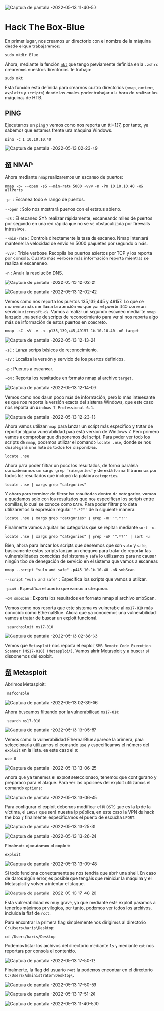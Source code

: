 ![Captura de pantalla -2022-05-13 11-40-50](https://user-images.githubusercontent.com/103068924/168258096-c362a48f-e5af-4500-822a-72db7894bbb1.png)

# Hack The Box-Blue

En primer lugar, nos creamos un directorio con el nombre de la máquina desde el que trabajaremos:

    sudo mkdir Blue
    
Ahora, mediante la función [`mkt`](../Herramientas_y_Scripts/mkt.html) que tengo previamente definida en la `.zshrc` crearemos nuestros directorios
de trabajo:

    sudo mkt

Esta función está definida para crearnos cuatro directorios (`nmap`, `content`, `exploits` y `scripts`) desde los cuales poder trabajar a la hora de
realizar las máquinas de HTB.

## PING

Ejecutamos un `ping` y vemos como nos reporta un ttl=127, por tanto, ya sabemos que estamos frente una máquina Windows.

    ping -c 1 10.10.10.40
    
![Captura de pantalla -2022-05-13 02-23-49](https://user-images.githubusercontent.com/103068924/168258904-068e429f-b39a-4aa5-84f2-921190929c68.png)

## [留](../Herramientas_y_Scripts/Nmap.html) NMAP

Ahora mediante `nmap` realizaremos un escaneo de puertos:

    nmap -p- --open -sS --min-rate 5000 -vvv -n -Pn 10.10.10.40 -oG allPorts
    
`-p-` : Escanea todo el rango de puertos.
  
`--open` : Solo nos mostrará puertos con el estatus abierto.

`-sS` : El escaneo SYN realizar rápidamente, escaneando miles de puertos por segundo en una red rápida que no se ve obstaculizada por firewalls intrusivos.

`--min-rate` : Controla directamente la tasa de escaneo. Nmap intentará mantener la velocidad de envío en 5000 paquetes por segundo o más.

`-vvv` : Triple verbose. Recopila los puertos abiertos por TCP y los reporta por consola. Cuanto más verbose más información reporta mientras se realiza el escaneneo.

`-n` : Anula la resolución DNS.
    
![Captura de pantalla -2022-05-13 12-02-21](https://user-images.githubusercontent.com/103068924/168261222-f452e600-c30b-4d2b-b771-8fb42b8227b2.png)

![Captura de pantalla -2022-05-13 12-02-42](https://user-images.githubusercontent.com/103068924/168261243-724fd7e1-4fc9-44ea-8ccc-4ad16c25fa43.png)

Vemos como nos reporta los puertos 135,139,445 y 49157. Lo que de momento más me llama la atención es que por el puerto 445 corre un servicio
`microsoft-ds`. Vamos a realizr un segundo escaneo mediante `nmap` lanzado una serie de scripts de reconocimiento para ver si nos reporta algo más
de información de estos puertos en concreto.

    nmap -sC -sV -v -n -p135,139,445,49157 10.10.10.40 -oG target
    
![Captura de pantalla -2022-05-13 12-13-24](https://user-images.githubusercontent.com/103068924/168263122-4832c99c-8c10-447b-ae68-994e27bd978c.png)
   
`-sC` : Lanza scrips básicos de reconocimiento.
 
`-sV` : Localiza la versión y servicio de los puertos definidos. 
 
`-p` : Puertos a escanear. 
 
`-oN` : Reporta los resultados en formato nmap al archivo `target`.

![Captura de pantalla -2022-05-13 12-14-09](https://user-images.githubusercontent.com/103068924/168263141-ceb0d066-7c9b-4651-930e-08c0d33c0b85.png)

Vemos como nos da un poco más de información, pero lo más interesante es que nos reporta la versión exacta del sistema Windows, que este caso nos
reporta un `Windows 7 Professional 6.1`.

![Captura de pantalla -2022-05-13 12-23-13](https://user-images.githubusercontent.com/103068924/168264574-29ff87fd-bd2c-415a-83be-4726dd0798eb.png)

Ahora vamos utilizar `nmap` para lanzar un script más especifico y tratar de reportar alguna vunerabilidad para está version de Windows 7. Pero primero
vamos a comprobar que disponemos del script. Para poder ver todo los scripts de `nmap`, podemos utilizar el comando `locate .nse`, donde se nos desplegará
una lista de todos los disponibles.

    locate .nse
    
Ahora para poder filtrar un poco los resultados, de forma paralela concatenamos un `xargs grep "categories"` y de está forma filtraremos por todos
los resultados que incluyen la palabra `categories`.

    locate .nse | xargs grep "categories"
    
Y ahora para terminar de filtrar los resultados dentro de categories, vamos a quedarnos solo con los resultados que nos especifican los scripts entre
comillas, lo cual se conoce como `DATA`. Para poder filtrar pro data utilizaremos la expresión regular `'".*?"'` de la siguiente manera:

    locate .nse | xargs grep "categories" | grep -oP '".*?"'
    
Finalmente vamos a quitar las categorias que se repitan mediante `sort -u`:

    locate .nse | xargs grep "categories" | grep -oP '".*?"' | sort -u
    
Bien, ahora para lanzar los scripts que deseamos que son `vuln` y `safe`, básicamente estos scripts lanzan un chequeo para tratar de  reportar las vulnerabilidades 
conocidas del sistema y `safe` lo utilizamos para no causar ningún tipo de denegación de servicio en el sistema que vamos a escanear.

    nmap --script "vuln and safe" -p445 10.10.10.40 -oN smbScan

 `--script "vuln and safe"` : Especifica los scripts que vamos a utilizar.
 
 `-p445` : Especifica el puerto que vamos a chequear.
 
 `-oN smbScan` : Exporta los resultados en formato nmap al archivo smbScan.
 
 Vemos como nos reporta que este sistema es vulnerable al `ms17-010` más conocido como EthernalBlue. Ahora que ya conocemos una vulnerabilidad 
 vamos a tratar de buscar un exploit funcional.
 
     searchsploit ms17-010
     
![Captura de pantalla -2022-05-13 02-38-33](https://user-images.githubusercontent.com/103068924/168269407-839dd7e4-9274-4903-af8b-a65e20e8cb8a.png) 
     
 Vemos que `Metasploit` nos reporta el exploit `SMB Remote Code Execution Scanner (MS17-010) (Metasploit)`. Vamos abrir Metasploit y a buscar si 
 disponemos del exploit.
 
 ## [留](../Herramientas_y_Scripts/Metasploit.html) Metasploit
 
 Abrimos Metasploit:
 
     msfconsole
     
 ![Captura de pantalla -2022-05-13 02-39-06](https://user-images.githubusercontent.com/103068924/168270105-48d203d3-c899-4769-87ff-2700713fa253.png)
 
 Ahora buscamos filtrando por la vulnerabilidad `ms17-010`:
 
     search ms17-010
     
![Captura de pantalla -2022-05-13 13-05-57](https://user-images.githubusercontent.com/103068924/168271708-92c389f8-74c0-4f21-8970-d877a1b5b355.png)

Vemos como la vulnerabilidad EthernarBlue aparece la primera, para seleccionarla utilizamos el comando `use` y especificamos el número del `exploit` en
la lista, en este caso el `0`:

    use 0

![Captura de pantalla -2022-05-13 13-06-25](https://user-images.githubusercontent.com/103068924/168272058-197fb5f0-ff1e-4d58-b42f-3eefb77a5105.png)

Ahora que ya tenemos el exploit seleccionado, tenemos que configurarlo y preparado para el ataque. Para ver las opciones del exploit utilizamos el
comando `options`:

![Captura de pantalla -2022-05-13 13-06-45](https://user-images.githubusercontent.com/103068924/168272431-3800b374-8f02-418f-9d8b-9e4a66dc7227.png)

Para configurar el exploit debemos modificar el `RHOSTS` que es la Ip de la víctima, el `LHOST` que será nuestra Ip pública, en este caso la VPN de 
hack the box y finalmente, especificamos el puerto de escucha `LPORT`.

![Captura de pantalla -2022-05-13 13-25-31](https://user-images.githubusercontent.com/103068924/168273836-ea8929fd-7167-4988-ab1f-3b2378dce33d.png)

![Captura de pantalla -2022-05-13 13-26-24](https://user-images.githubusercontent.com/103068924/168273919-0f1bd7da-2bfb-406e-8fa1-069e84a26753.png)

Finalmete ejecutamos el exploit:

    exploit
    
![Captura de pantalla -2022-05-13 13-09-48](https://user-images.githubusercontent.com/103068924/168273321-abd7ac24-82f9-4e54-b183-6f2f70132efb.png)

Si todo funciona correctamente se nos tendría que abrir una shell. En caso de daros algún error, es posible que tengáis que reiniciar la máquina y
el Metasploit y volver a intentar el ataque.


![Captura de pantalla -2022-05-13 17-48-20](https://user-images.githubusercontent.com/103068924/168326527-fa31beac-78dc-4236-b075-22186c53a8b4.png)


Esta vulnerabilidad es muy grave, ya que mediante este exploit pasamos a tenerlos máximos privilegios, por tanto, podemos ver todos los archivos, 
incluida la flaf de `root`.

Para encontrar la primera flag simplemente nos dirigimos al directorio `C:\Users\haris\Desktop`:

    cd /Users/haris/Desktop
    
Podemos listar los archivos del directorio mediante `ls` y mediante `cat` nos reportará por consola el contenido.

![Captura de pantalla -2022-05-13 17-50-12](https://user-images.githubusercontent.com/103068924/168327189-8d5ecd5b-e4f5-47fb-815d-3d6ecae6851a.png)

Finalmente, la flag del usuario `root` la podemos encontrar en el directorio `C:\Users\Administrator\Desktop\`.

![Captura de pantalla -2022-05-13 17-50-59](https://user-images.githubusercontent.com/103068924/168327406-bb7a2c94-5b04-4219-ac01-ec0a2b6219ec.png)

![Captura de pantalla -2022-05-13 17-51-26](https://user-images.githubusercontent.com/103068924/168327424-9413230b-de79-4710-9efc-140e15dad727.png)

![Captura de pantalla -2022-05-13 11-40-500](https://user-images.githubusercontent.com/103068924/168327730-476d67f7-5298-41f3-8f38-c92a0bb8fbff.png)

  
  
  
 
 



    
